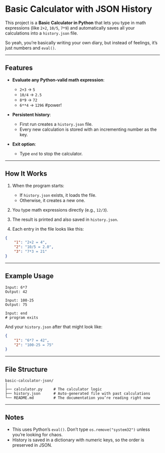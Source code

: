 # Basic Calculator with JSON History

This project is a **Basic Calculator in Python** that lets you type in math expressions (like `2+2`, `10/5`, `7*9`) and automatically saves all your calculations into a `history.json` file.

So yeah, you’re basically writing your own diary, but instead of feelings, it’s just numbers and `eval()`.

---

## Features

* **Evaluate any Python-valid math expression**:

  * `2+3` → `5`
  * `10/4` → `2.5`
  * `8*9` → `72`
  * `6**4` → `1296` #power!
* **Persistent history**:

  * First run creates a `history.json` file.
  * Every new calculation is stored with an incrementing number as the key.
* **Exit option**:

  * Type `end` to stop the calculator.

---

## How It Works

1. When the program starts:

   * If `history.json` exists, it loads the file.
   * Otherwise, it creates a new one.

2. You type math expressions directly (e.g., `12/3`).

3. The result is printed and also saved in `history.json`.

4. Each entry in the file looks like this:

```json
{
    "1": "2+2 = 4",
    "2": "10/5 = 2.0",
    "3": "7*3 = 21"
}
```

---


## Example Usage

```
Input: 6*7
Output: 42

Input: 100-25
Output: 75

Input: end
# program exits
```

And your `history.json` after that might look like:

```json
{
    "1": "6*7 = 42",
    "2": "100-25 = 75"
}
```

---

## File Structure

```
basic-calculator-json/
│
├── calculator.py     # The calculator logic
├── history.json      # Auto-generated file with past calculations
└── README.md         # The documentation you’re reading right now
```

---

## Notes

* This uses Python’s `eval()`. Don’t type `os.remove("system32")` unless you’re looking for chaos.
* History is saved in a dictionary with numeric keys, so the order is preserved in JSON.

